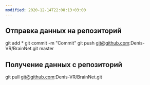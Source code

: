 ```yaml
---
modified: 2020-12-14T22:08:13+03:00
---
```

## Отправка данных на репозиторий
git add *
git commit -m "Commit"
git push git@github.com:Denis-VR/BrainNet.git master


##  Получение данных с репозиторий
git pull git@github.com:Denis-VR/BrainNet.git